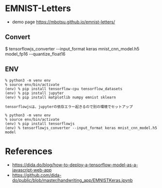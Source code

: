 # EMNIST-Letters

- demo page
https://mbotsu.github.io/emnist-letters/

## Convert
$ tensorflowjs_converter --input_format keras mnist_cnn_model.h5 model_fp16 --quantize_float16

## ENV

```
% python3 -m venv env
% source env/bin/activate
(env) % pip install tensorflow-cpu tensorflow_datasets
(env) % pip install jupyter
(env) % pip install matplotlib numpy emnist sklearn

tensorflowjsは、jupyterの依存エラー起きるので別の環境でセットアップ

% python3 -m venv env
% source env/bin/activate
(env) % pip install tensorflowjs
(env) % tensorflowjs_converter --input_format keras mnist_cnn_model.h5 model
```

# References
- https://dida.do/blog/how-to-deploy-a-tensorflow-model-as-a-javascript-web-app
- https://github.com/dida-do/public/blob/master/handwriting_app/EMNISTKeras.ipynb
